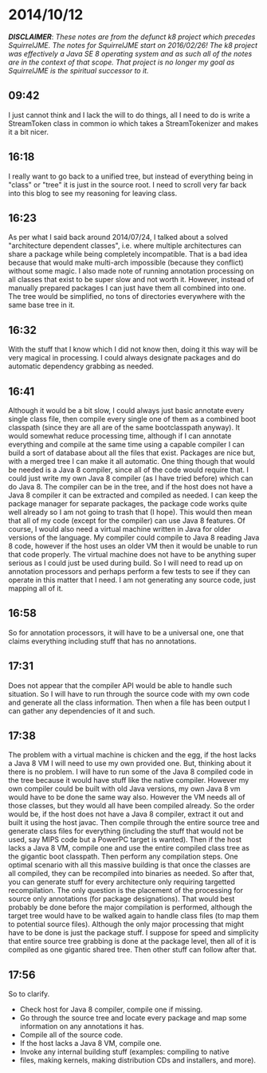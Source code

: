 # 2014/10/12

***DISCLAIMER***: _These notes are from the defunct k8 project which_
_precedes SquirrelJME. The notes for SquirrelJME start on 2016/02/26!_
_The k8 project was effectively a Java SE 8 operating system and as such_
_all of the notes are in the context of that scope. That project is no_
_longer my goal as SquirrelJME is the spiritual successor to it._

## 09:42

I just cannot think and I lack the will to do things, all I need to do is
write a StreamToken class in common io which takes a StreamTokenizer and makes
it a bit nicer.

## 16:18

I really want to go back to a unified tree, but instead of everything being in
"class" or "tree" it is just in the source root. I need to scroll very far
back into this blog to see my reasoning for leaving class.

## 16:23

As per what I said back around 2014/07/24, I talked about a solved
"architecture dependent classes", i.e. where multiple architectures can share
a package while being completely incompatible. That is a bad idea because that
would make multi-arch impossible (because they conflict) without some magic. I
also made note of running annotation processing on all classes that exist to
be super slow and not worth it. However, instead of manually prepared packages
I can just have them all combined into one. The tree would be simplified, no
tons of directories everywhere with the same base tree in it.

## 16:32

With the stuff that I know which I did not know then, doing it this way will
be very magical in processing. I could always designate packages and do
automatic dependency grabbing as needed.

## 16:41

Although it would be a bit slow, I could always just basic annotate every
single class file, then compile every single one of them as a combined boot
classpath (since they are all are of the same bootclasspath anyway). It would
somewhat reduce processing time, although if I can annotate everything and
compile at the same time using a capable compiler I can build a sort of
database about all the files that exist. Packages are nice but, with a merged
tree I can make it all automatic. One thing though that would be needed is a
Java 8 compiler, since all of the code would require that. I could just write
my own Java 8 compiler (as I have tried before) which can do Java 8. The
compiler can be in the tree, and if the host does not have a Java 8 compiler
it can be extracted and compiled as needed. I can keep the package manager for
separate packages, the package code works quite well already so I am not going
to trash that (I hope). This would then mean that all of my code (except for
the compiler) can use Java 8 features. Of course, I would also need a virtual
machine written in Java for older versions of the language. My compiler could
compile to Java 8 reading Java 8 code, however if the host uses an older VM
then it would be unable to run that code properly. The virtual machine does
not have to be anything super serious as I could just be used during build. So
I will need to read up on annotation processors and perhaps perform a few
tests to see if they can operate in this matter that I need. I am not
generating any source code, just mapping all of it.

## 16:58

So for annotation processors, it will have to be a universal one, one that
claims everything including stuff that has no annotations.

## 17:31

Does not appear that the compiler API would be able to handle such situation.
So I will have to run through the source code with my own code and generate
all the class information. Then when a file has been output I can gather any
dependencies of it and such.

## 17:38

The problem with a virtual machine is chicken and the egg, if the host lacks a
Java 8 VM I will need to use my own provided one. But, thinking about it there
is no problem. I will have to run some of the Java 8 compiled code in the tree
because it would have stuff like the native compiler. However my own compiler
could be built with old Java versions, my own Java 8 vm would have to be done
the same way also. However the VM needs all of those classes, but they would
all have been compiled already. So the order would be, if the host does not
have a Java 8 compiler, extract it out and built it using the host javac. Then
compile through the entire source tree and generate class files for everything
(including the stuff that would not be used, say MIPS code but a PowerPC
target is wanted). Then if the host lacks a Java 8 VM, compile one and use the
entire compiled class tree as the gigantic boot classpath. Then perform any
compilation steps. One optimal scenario with all this massive building is that
once the classes are all compiled, they can be recompiled into binaries as
needed. So after that, you can generate stuff for every architecture only
requiring targetted recompilation. The only question is the placement of the
processing for source only annotations (for package designations). That would
best probably be done before the major compilation is performed, although the
target tree would have to be walked again to handle class files (to map them
to potential source files). Although the only major processing that might have
to be done is just the package stuff. I suppose for speed and simplicity that
entire source tree grabbing is done at the package level, then all of it is
compiled as one gigantic shared tree. Then other stuff can follow after that.

## 17:56

So to clarify.

  * Check host for Java 8 compiler, compile one if missing.
  * Go through the source tree and locate every package and map some
    information on any annotations it has.
  * Compile all of the source code.
  * If the host lacks a Java 8 VM, compile one.
  * Invoke any internal building stuff (examples: compiling to native
  * files, making kernels, making distribution CDs and installers, and more).

